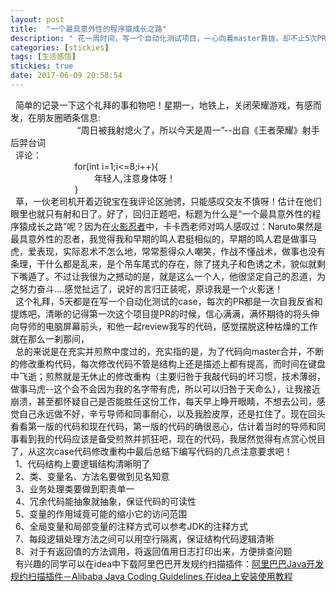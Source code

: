 ```yaml
---
layout: post
title:  "一个最具意外性的程序猿成长之路"
description: " 花一周时间，写一个自动化测试项目，一心向着master靠拢，却不止5次PR打回的程序猿，满路荆棘的心路历程"
categories: [stickies]
tags: [生活感悟]
stickies: true
date: 2017-06-09 20:58:54
---
```


<txt>
&nbsp;&nbsp;简单的记录一下这个礼拜的事和物吧！星期一，地铁上，关闭荣耀游戏，有感而发，在朋友圈晒条信息:<br/>
&nbsp;&nbsp;&nbsp;&nbsp;&nbsp;&nbsp;&nbsp;&nbsp;&nbsp;&nbsp;&nbsp;&nbsp;&nbsp;&nbsp;&nbsp;&nbsp;&nbsp;&nbsp;&nbsp;&nbsp;&nbsp;&nbsp;&nbsp;&nbsp;&nbsp;&nbsp;
“周日被我射熄火了，所以今天是周一”--出自《王者荣耀》射手后羿台词<br/>
&nbsp;&nbsp;评论：<br/>
&nbsp;&nbsp;&nbsp;&nbsp;&nbsp;&nbsp;&nbsp;&nbsp;&nbsp;&nbsp;&nbsp;&nbsp;&nbsp;&nbsp;&nbsp;&nbsp;&nbsp;&nbsp;&nbsp;&nbsp;&nbsp;&nbsp;&nbsp;&nbsp;&nbsp;&nbsp;for(int i=1;i<=8;i++){<br/>
&nbsp;&nbsp;&nbsp;&nbsp;&nbsp;&nbsp;&nbsp;&nbsp;&nbsp;&nbsp;&nbsp;&nbsp;&nbsp;&nbsp;&nbsp;&nbsp;&nbsp;&nbsp;&nbsp;&nbsp;&nbsp;&nbsp;&nbsp;&nbsp;&nbsp;&nbsp;&nbsp;&nbsp;&nbsp;&nbsp;&nbsp;&nbsp;&nbsp;&nbsp;年轻人,注意身体呀！<br/>
&nbsp;&nbsp;&nbsp;&nbsp;&nbsp;&nbsp;&nbsp;&nbsp;&nbsp;&nbsp;&nbsp;&nbsp;&nbsp;&nbsp;&nbsp;&nbsp;&nbsp;&nbsp;&nbsp;&nbsp;&nbsp;&nbsp;&nbsp;&nbsp;&nbsp;&nbsp;}<br/>
&nbsp;&nbsp;草，一伙老司机开着迈锐宝在我评论区驰骋，只能感叹交友不慎呀！估计在他们眼里也就只有射和日了。好了，回归正题吧，标题为什么是“一个最具意外性的程序猿成长之路”呢？因为在<a href="http://v.youku.com/v_show/id_XNTQwMTgxMTE2.html?tpa=dW5pb25faWQ9MTAzNzUzXzEwMDAwMV8wMV8wMQ">火影忍者</a>中，卡卡西老师对鸣人感叹过：Naruto果然是最具意外性的忍者，我觉得我和早期的鸣人君挺相似的，早期的鸣人君是做事马虎，爱表现，实际忍术不怎么地，常常惹得众人嘲笑，作战不懂战术，做事也没有条理，干什么都是乱来，是个吊车尾式的存在，除了搓丸子和色诱之术，貌似就剩下嘴遁了。不过让我很为之撼动的是，就是这么一个人，他很坚定自己的忍道，为之努力奋斗....感觉扯远了，说好的言归正装呢，原谅我是一个火影迷！<br/>
&nbsp;&nbsp;这个礼拜，5天都是在写一个自动化测试的case，每次的PR都是一次自我反省和提炼吧，清晰的记得第一次这个项目提PR的时候，信心满满，满怀期待的将头伸向导师的电脑屏幕前头，和他一起review我写的代码，感觉摆脱这种枯燥的工作就在那么一刹那间，<br/>
&nbsp;&nbsp;总的来说是在充实并煎熬中度过的，充实指的是，为了代码向master合并，不断的修改重构代码，每次修改代码不管是结构上还是描述上都有提高，而时间在键盘中飞逝；煎熬就是无休止的修改重构（主要归咎于我敲代码的坏习惯，技术薄弱，做事马虎--这个会不会因为我的名字带有虎，所以可以归咎于天命么），让我接近崩溃，甚至都怀疑自己是否能胜任这份工作，每天早上睁开眼睛，不想去公司，感觉自己永远做不好，辛亏导师和同事耐心，以及我脸皮厚，还是扛住了。现在回头看看第一版的代码和现在代码，第一版的代码的确很恶心，估计着当时的导师和同事看到我的代码应该是备受煎熬并抓狂吧，现在的代码，我居然觉得有点赏心悦目了，从这次case代码修改重构中最后总结下编写代码的几点注意要求吧！<br/>
&nbsp;&nbsp;1、代码结构上要逻辑结构清晰明了<br/>
&nbsp;&nbsp;2、类、变量名、方法名要做到见名知意<br/>
&nbsp;&nbsp;3、业务处理类要做到职责单一<br/>
&nbsp;&nbsp;4、冗余代码能抽象就抽象，保证代码的可读性<br/>
&nbsp;&nbsp;5、变量的作用域竟可能的缩小它的访问范围<br/>
&nbsp;&nbsp;6、全局变量和局部变量的注释方式可以参考JDK的注释方式<br/>
&nbsp;&nbsp;7、每段逻辑处理方法之间可以用空行隔离，保证结构代码逻辑清晰<br/>
&nbsp;&nbsp;8、对于有返回值的方法调用，将返回值用日志打印出来，方便排查问题<br/>
</txt>
&nbsp;&nbsp;有兴趣的同学可以在idea中下载阿里巴巴开发规约扫描插件：<a href="http://www.cnblogs.com/WangHaiMing/p/7678400.html">阿里巴巴Java开发规约扫描插件－Alibaba Java Coding Guidelines 在idea上安装使用教程</a>
<script src="/analytics.js"></script>
